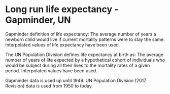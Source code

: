 # Long run life expectancy - Gapminder, UN

Gapminder definition of life expectancy: The average number of years a newborn child would live if current mortality patterns were to stay the same. Interpolated values of life expectancy have been used.

The UN Population Division defines life expectancy at birth as: The average number of years of life expected by a hypothetical cohort of individuals who would be subject during all their lives to the mortality rates of a given period. Interpolated values have been used.


Gapminder data is used up until 1949. UN Population Division (2017 Revision) data is used from 1950 to today.